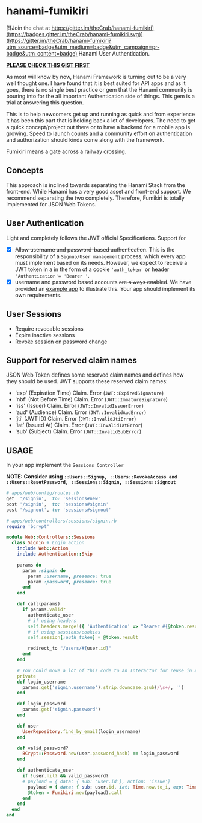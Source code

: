 # hanami-fumikiri

[![Join the chat at https://gitter.im/theCrab/hanami-fumikiri](https://badges.gitter.im/theCrab/hanami-fumikiri.svg)](https://gitter.im/theCrab/hanami-fumikiri?utm_source=badge&utm_medium=badge&utm_campaign=pr-badge&utm_content=badge)
Hanami User Authentication.  

**[PLEASE CHECK THIS GIST FIRST](https://gist.github.com/theCrab/54a339b7a08ddad84e35)**

As most will know by now, Hanami Framework is turning out to be a very well thought one.
I have found that it is best suited for API apps and as it goes, there is no single best practice or gem that the Hanami community is pouring into for the all important Authentication side of things. This gem is a trial at answering this question.

This is to help newcomers get up and running as quick and from experience it has been this part that is holding back a lot of developers. The need to get a quick concept/project out there or to have a backend for a mobile app is growing. Speed to launch counts and a community effort on authentication and authorization should kinda come along with the framework.

Fumikiri means a gate across a railway crossing.

## Concepts
This approach is inclined towards separating the Hanami Stack from the front-end. While Hanami has a very good asset and front-end support. We recommend separating the two completely. Therefore, Fumikiri is totally implemented for JSON Web Tokens.

## User Authentication
Light and completely follows the JWT official Specifications.
Support for
- [x] <del>Allow username and password-based authentication</del>. This is the responsibility of a `Signup/User management` process, which every app must implement based on its needs. However, we expect to receive a JWT token in a in the form of a cookie `'auth_token'` or header `'Authentication'= 'Bearer '`.
- [x] username and password based accounts <del>are always enabled</del>. We have provided an [example app](https://github.com/theCrab/Bookshelf) to illustrate this. Your app should implement its own requirements.

## User Sessions
- Require revocable sessions
- Expire inactive sessions
- Revoke session on password change

## Support for reserved claim names

JSON Web Token defines some reserved claim names and defines how they should be used. JWT supports these reserved claim names:

- 'exp' (Expiration Time) Claim. Error (`JWT::ExpiredSignature`)
- 'nbf' (Not Before Time) Claim. Error (`JWT::ImmatureSignature`)
- 'iss' (Issuer) Claim. Error (`JWT::InvalidIssuerError`)
- 'aud' (Audience) Claim. Error (`JWT::InvalidAudError`)
- 'jti' (JWT ID) Claim. Error (`JWT::InvalidJtiError`)
- 'iat' (Issued At) Claim. Error (`JWT::InvalidIatError`)
- 'sub' (Subject) Claim. Error (`JWT::InvalidSubError`)


## USAGE
In your app implement the `Sessions Controller`

**NOTE: Consider using `::Users::Signup, ::Users::RevokeAccess and ::Users::ResetPassword, ::Sessions::Signin, ::Sessions::Signout`**

```rb
# apps/web/config/routes.rb
get  '/signin',  to: 'sessions#new'
post '/signin',  to: 'sessions#signin'
post '/signout', to: 'sessions#signout'

# apps/web/controllers/sessions/signin.rb
require 'bcrypt'

module Web::Controllers::Sessions
  class Signin # Login action
    include Web::Action
    include Authentication::Skip

    params do
      param :signin do
        param :username, presence: true
        param :password, presence: true
      end
    end

    def call(params)
      if params.valid?
        authenticate_user
        # if using headers
        self.headers.merge!({ 'Authentication' => "Bearer #{@token.result}" })
        # if using sessions/cookies
        self.session[:auth_token] = @token.result

        redirect_to "/users/#{user.id}"
      end
    end

    # You could move a lot of this code to an Interactor for reuse in API, CLI etc
    private
    def login_username
      params.get('signin.username').strip.downcase.gsub(/\s+/, '')
    end

    def login_password
      params.get('signin.password')
    end

    def user
      UserRepository.find_by_email(login_username)
    end

    def valid_password?
      BCrypt::Password.new(user.password_hash) == login_password
    end

    def authenticate_user
      if !user.nil? && valid_password?
      # payload = { data: { sub: 'user.id'}, action: 'issue'}
        payload = { data: { sub: user.id, iat: Time.now.to_i, exp: Time.now.to_i + 800407, aud: 'role:admin' }, action: 'issue' }
        @token = Fumikiri.new(payload).call
      end
    end
  end
end
```
